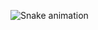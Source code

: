 ![Snake animation](https://github.com/laBhaZe06/laBhaZe06/blob/output/github-contribution-grid-snake.gif)



